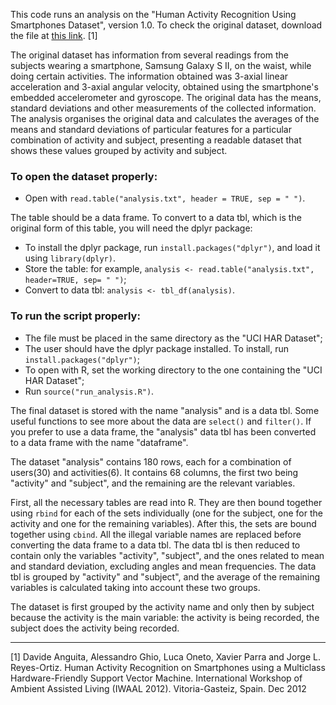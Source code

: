 This code runs an analysis on the "Human Activity Recognition Using Smartphones Dataset", version 1.0. To check the original dataset, download the file at [this link](https://d396qusza40orc.cloudfront.net/getdata%2Fprojectfiles%2FUCI%20HAR%20Dataset.zip). [1]


The original dataset has information from several readings from the subjects wearing a smartphone, Samsung Galaxy S II, on the waist, while doing certain activities. The information obtained was 3-axial linear acceleration and 3-axial angular velocity, obtained using the smartphone's embedded accelerometer and gyroscope. The original data has the means, standard deviations and other measurements of the collected information.
The analysis organises the original data and calculates the averages of the means and standard deviations of particular features for a particular combination of activity and subject, presenting a readable dataset that shows these values grouped by activity and subject.

### To open the dataset properly:
 * Open with `read.table("analysis.txt", header = TRUE, sep = " ")`.

The table should be a data frame. To convert to a data tbl, which is the original form of this table, you will need the dplyr package:
 * To install the dplyr package, run `install.packages("dplyr")`, and load it using `library(dplyr)`.
 * Store the table: for example, `analysis <- read.table("analysis.txt", header=TRUE, sep= " ")`;
 * Convert to data tbl: `analysis <- tbl_df(analysis)`.

### To run the script properly:
 * The file must be placed in the same directory as the "UCI HAR Dataset";
 * The user should have the dplyr package installed. To install, run `install.packages("dplyr")`;
 * To open with R, set the working directory to the one containing the "UCI HAR Dataset";
 * Run `source("run_analysis.R")`.

The final dataset is stored with the name "analysis" and is a data tbl. Some useful functions to see more about the data are `select()` and `filter()`. 
If you prefer to use a data frame, the "analysis" data tbl has been converted to a data frame with the name "dataframe".

The dataset "analysis" contains 180 rows, each for a combination of users(30) and activities(6). It contains 68 columns, the first two being "activity" and "subject", and the remaining are the relevant variables.

First, all the necessary tables are read into R. They are then bound together using `rbind` for each of the sets individually (one for the subject, one for the activity and one for the remaining variables). 
After this, the sets are bound together using `cbind`. All the illegal variable names are replaced before converting the data frame to a data tbl. 
The data tbl is then reduced to contain only the variables "activity", "subject", and the ones related to mean and standard deviation, excluding angles and mean frequencies. 
The data tbl is grouped by "activity" and "subject", and the average of the remaining variables is calculated taking into account these two groups.

The dataset is first grouped by the activity name and only then by subject because the activity is the main variable: the activity is being recorded, the subject does the activity being recorded.


---


[1] Davide Anguita, Alessandro Ghio, Luca Oneto, Xavier Parra and Jorge L. Reyes-Ortiz. Human Activity Recognition on Smartphones using a Multiclass Hardware-Friendly Support Vector Machine. International Workshop of Ambient Assisted Living (IWAAL 2012). Vitoria-Gasteiz, Spain. Dec 2012
